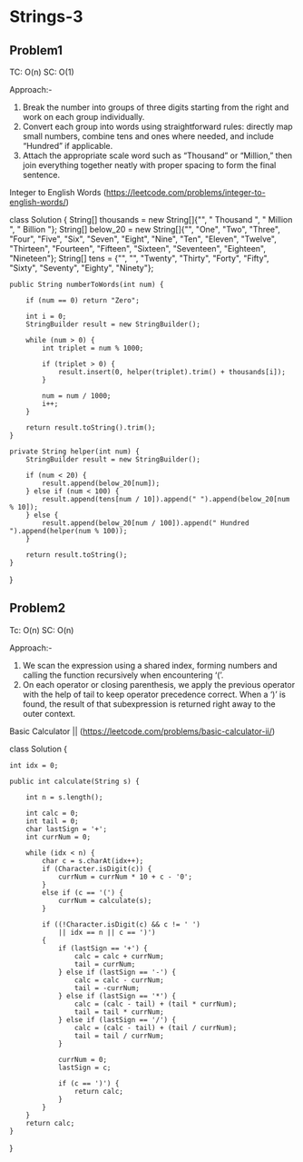 # Strings-3

## Problem1 
TC: O(n)
SC: O(1)

Approach:-

1. Break the number into groups of three digits starting from the right and work on each group individually.
2. Convert each group into words using straightforward rules: directly map small numbers, combine tens and ones where needed, and include “Hundred” if applicable.
3. Attach the appropriate scale word such as “Thousand” or “Million,” then join everything together neatly with proper spacing to form the final sentence.

 Integer to English Words (https://leetcode.com/problems/integer-to-english-words/)
 
class Solution {
    String[] thousands = new String[]{"", " Thousand ", " Million ", " Billion "};
    String[] below_20 = new String[]{"", "One", "Two", "Three", "Four", "Five", "Six", "Seven", "Eight", "Nine", "Ten", "Eleven", "Twelve", "Thirteen", "Fourteen", "Fifteen", "Sixteen", "Seventeen", "Eighteen", "Nineteen"};
    String[] tens = {"", "", "Twenty", "Thirty", "Forty", "Fifty", "Sixty", "Seventy", "Eighty", "Ninety"};

    public String numberToWords(int num) {

        if (num == 0) return "Zero";

        int i = 0;
        StringBuilder result = new StringBuilder();

        while (num > 0) {
            int triplet = num % 1000;

            if (triplet > 0) {
                result.insert(0, helper(triplet).trim() + thousands[i]);
            }

            num = num / 1000;
            i++;
        }

        return result.toString().trim();
    }

    private String helper(int num) {
        StringBuilder result = new StringBuilder();

        if (num < 20) {
            result.append(below_20[num]);
        } else if (num < 100) {
            result.append(tens[num / 10]).append(" ").append(below_20[num % 10]);
        } else {
            result.append(below_20[num / 100]).append(" Hundred ").append(helper(num % 100));
        }

        return result.toString();
    }
}

## Problem2 
Tc: O(n)
SC: O(n)

Approach:-
1.	We scan the expression using a shared index, forming numbers and calling the function recursively when encountering ‘(’.
2.	On each operator or closing parenthesis, we apply the previous operator with the help of tail to keep operator precedence correct. When a ‘)’ is  found, the result of that subexpression is returned right away to the outer context.

Basic Calculator || (https://leetcode.com/problems/basic-calculator-ii/)

class Solution {

    int idx = 0; 

    public int calculate(String s) {
        
        int n = s.length();

        int calc = 0;
        int tail = 0;
        char lastSign = '+';
        int currNum = 0;

        while (idx < n) {
            char c = s.charAt(idx++);
            if (Character.isDigit(c)) {
                currNum = currNum * 10 + c - '0';
            }
            else if (c == '(') {
                currNum = calculate(s);
            }  

            if ((!Character.isDigit(c) && c != ' ')
                || idx == n || c == ')') 
            {
                if (lastSign == '+') {
                    calc = calc + currNum;
                    tail = currNum;
                } else if (lastSign == '-') {
                    calc = calc - currNum;
                    tail = -currNum;
                } else if (lastSign == '*') {
                    calc = (calc - tail) + (tail * currNum);
                    tail = tail * currNum;
                } else if (lastSign == '/') {
                    calc = (calc - tail) + (tail / currNum);
                    tail = tail / currNum;
                }

                currNum = 0;
                lastSign = c;

                if (c == ')') {
                    return calc;
                }
            }
        }
        return calc;
    }
}

